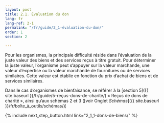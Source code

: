 ```yaml
---
layout: post
title: 2.1. Évaluation du don
lang: fr
lang-ref: 2-1
permalink: "/fr/guide/2_1-évaluation-du-don/"
order: 1
section: 2

---
```

Pour les organismes, la principale difficulté réside dans l’évaluation de la juste valeur des biens et des services reçus à titre gratuit. Pour déterminer la juste valeur, l’organisme peut s’appuyer sur la valeur marchande, une valeur d’expertise ou la valeur marchande de fournitures ou de services similaires. Cette valeur est établie en fonction du prix d’achat de biens et de services similaires.

Dans le cas d’organismes de bienfaisance, se référer à la [section 5]({{ site.baseurl }}/fr/guide/5-reçus-dons-de-charité/) « Reçus de dons de charité », ainsi qu’aux schémas 2 et 3 ([voir Onglet _Schémas_]({{ site.baseurl }}/fr/boîte_à_outils/schémas/))

{% include next_step_button.html link="2_1_1-dons-de-biens/" %}